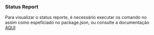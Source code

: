 ### Status Report

Para visualizar o status reporte, é necessário executar os comando no assim como espeficiado no package.json, ou consulte a documentação [AQUI](https://www.npmjs.com/package/cucumber-html-reporter)